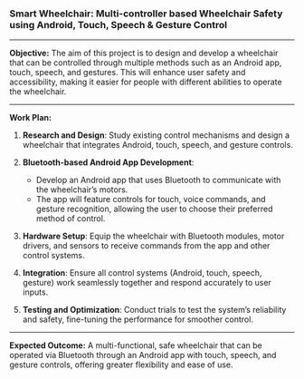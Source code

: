 ### Smart Wheelchair: Multi-controller based Wheelchair Safety using Android, Touch, Speech & Gesture Control

---

**Objective:**
The aim of this project is to design and develop a wheelchair that can be controlled through multiple methods such as an Android app, touch, speech, and gestures. This will enhance user safety and accessibility, making it easier for people with different abilities to operate the wheelchair.

---

**Work Plan:**

1. **Research and Design**: Study existing control mechanisms and design a wheelchair that integrates Android, touch, speech, and gesture controls.
   
2. **Bluetooth-based Android App Development**: 
   - Develop an Android app that uses Bluetooth to communicate with the wheelchair’s motors. 
   - The app will feature controls for touch, voice commands, and gesture recognition, allowing the user to choose their preferred method of control.

3. **Hardware Setup**: Equip the wheelchair with Bluetooth modules, motor drivers, and sensors to receive commands from the app and other control systems.

4. **Integration**: Ensure all control systems (Android, touch, speech, gesture) work seamlessly together and respond accurately to user inputs.

5. **Testing and Optimization**: Conduct trials to test the system’s reliability and safety, fine-tuning the performance for smoother control.

---

**Expected Outcome:**
A multi-functional, safe wheelchair that can be operated via Bluetooth through an Android app with touch, speech, and gesture controls, offering greater flexibility and ease of use.
